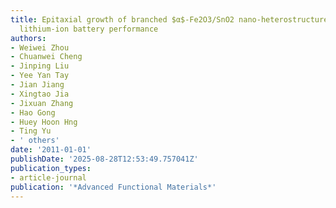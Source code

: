 ```yaml
---
title: Epitaxial growth of branched $α$-Fe2O3/SnO2 nano-heterostructures with improved
  lithium-ion battery performance
authors:
- Weiwei Zhou
- Chuanwei Cheng
- Jinping Liu
- Yee Yan Tay
- Jian Jiang
- Xingtao Jia
- Jixuan Zhang
- Hao Gong
- Huey Hoon Hng
- Ting Yu
- ' others'
date: '2011-01-01'
publishDate: '2025-08-28T12:53:49.757041Z'
publication_types:
- article-journal
publication: '*Advanced Functional Materials*'
---
```

